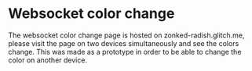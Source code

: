 <h1> Websocket color change </h1>

<p> The websocket color change page is hosted on zonked-radish.glitch.me, please visit the page on two devices simultaneously and see the colors change. This was made as a prototype in order to be able to change the color on another device. </p> 



